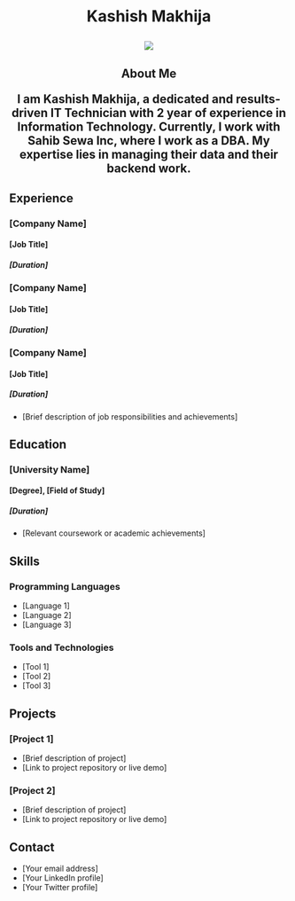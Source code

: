 <h1 align="center">
  Kashish Makhija
  <p align='center'>
    <img align='center' src="https://visitor-badge.glitch.me/badge?page_id=[your-github-username].visitor-badge">
  </p>
</h1>

<h2 align="center">
  About Me
  <p align="center">
    I am Kashish Makhija, a dedicated and results-driven IT Technician with 2 year of experience in Information Technology. Currently, I work with Sahib Sewa Inc, where I work as a DBA. My expertise lies in managing their data and their backend work.
  </p>
</h2>

## Experience

### [Company Name]
#### [Job Title]
##### [Duration]

### [Company Name]
#### [Job Title]
##### [Duration]

### [Company Name]
#### [Job Title]
##### [Duration]

* [Brief description of job responsibilities and achievements]

## Education

### [University Name]
#### [Degree], [Field of Study]
##### [Duration]

* [Relevant coursework or academic achievements]

## Skills

### Programming Languages

* [Language 1]
* [Language 2]
* [Language 3]

### Tools and Technologies

* [Tool 1]
* [Tool 2]
* [Tool 3]

## Projects

### [Project 1]

* [Brief description of project]
* [Link to project repository or live demo]

### [Project 2]

* [Brief description of project]
* [Link to project repository or live demo]

## Contact

* [Your email address]
* [Your LinkedIn profile]
* [Your Twitter profile]


